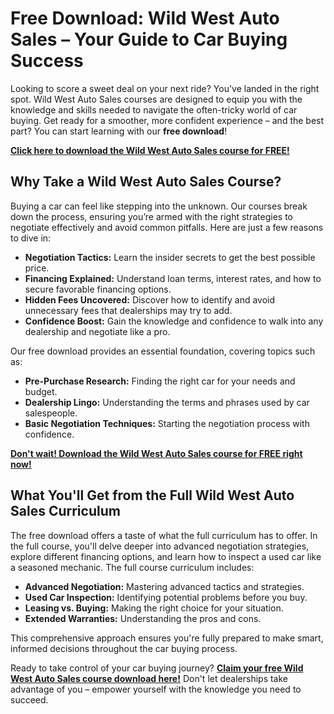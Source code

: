 # Free Download: Wild West Auto Sales – Your Guide to Car Buying Success

Looking to score a sweet deal on your next ride? You've landed in the right spot. Wild West Auto Sales courses are designed to equip you with the knowledge and skills needed to navigate the often-tricky world of car buying. Get ready for a smoother, more confident experience – and the best part? You can start learning with our **free download**!

[**Click here to download the Wild West Auto Sales course for FREE!**](https://udemywork.com/wild-west-auto-sales)

## Why Take a Wild West Auto Sales Course?

Buying a car can feel like stepping into the unknown. Our courses break down the process, ensuring you’re armed with the right strategies to negotiate effectively and avoid common pitfalls. Here are just a few reasons to dive in:

*   **Negotiation Tactics:** Learn the insider secrets to get the best possible price.
*   **Financing Explained:** Understand loan terms, interest rates, and how to secure favorable financing options.
*   **Hidden Fees Uncovered:** Discover how to identify and avoid unnecessary fees that dealerships may try to add.
*   **Confidence Boost:** Gain the knowledge and confidence to walk into any dealership and negotiate like a pro.

Our free download provides an essential foundation, covering topics such as:

*   **Pre-Purchase Research:** Finding the right car for your needs and budget.
*   **Dealership Lingo:** Understanding the terms and phrases used by car salespeople.
*   **Basic Negotiation Techniques:** Starting the negotiation process with confidence.

[**Don't wait! Download the Wild West Auto Sales course for FREE right now!**](https://udemywork.com/wild-west-auto-sales)

## What You'll Get from the Full Wild West Auto Sales Curriculum

The free download offers a taste of what the full curriculum has to offer. In the full course, you'll delve deeper into advanced negotiation strategies, explore different financing options, and learn how to inspect a used car like a seasoned mechanic. The full course curriculum includes:

*   **Advanced Negotiation:** Mastering advanced tactics and strategies.
*   **Used Car Inspection:** Identifying potential problems before you buy.
*   **Leasing vs. Buying:** Making the right choice for your situation.
*   **Extended Warranties:** Understanding the pros and cons.

This comprehensive approach ensures you're fully prepared to make smart, informed decisions throughout the car buying process.

Ready to take control of your car buying journey? [**Claim your free Wild West Auto Sales course download here!**](https://udemywork.com/wild-west-auto-sales) Don't let dealerships take advantage of you – empower yourself with the knowledge you need to succeed.
